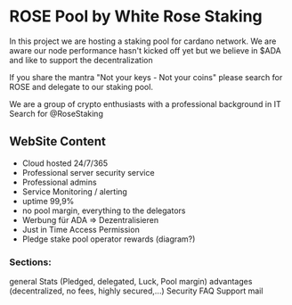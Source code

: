 # ROSE Pool by White Rose Staking

In this project we are hosting a staking pool for cardano network. 
We are aware our node performance hasn't kicked off yet but we believe in $ADA and like to support the decentralization

If you share the mantra "Not your keys - Not your coins" please search for ROSE and delegate to our staking pool.

We are a group of crypto enthusiasts with a professional background in IT
Search for @RoseStaking


## WebSite Content
- Cloud hosted 24/7/365
- Professional server security service
- Professional admins
- Service Monitoring / alerting 
- uptime 99,9%
- no pool margin, everything to the delegators
- Werbung für ADA => Dezentralisieren
- Just in Time Access Permission
- Pledge stake pool operator rewards (diagram?)

### Sections:
general 
Stats (Pledged, delegated, Luck, Pool margin)
advantages (decentralized, no fees, highly secured,...)
Security
FAQ
Support mail
